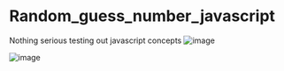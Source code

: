 # Random_guess_number_javascript
Nothing serious testing out javascript concepts 
![image](https://user-images.githubusercontent.com/105633302/212064207-46a8334e-7199-4c0c-ae33-dffc0bbcbfb2.png)

![image](https://user-images.githubusercontent.com/105633302/212542564-e33e360a-defa-4748-87ef-00d04d119baf.png)
